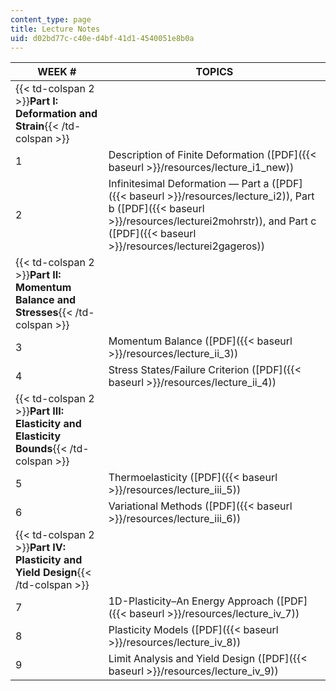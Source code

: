 ```yaml
---
content_type: page
title: Lecture Notes
uid: d02bd77c-c40e-d4bf-41d1-4540051e8b0a
---
```


| WEEK # | TOPICS |
| --- | --- |
| {{< td-colspan 2 >}}**Part I: Deformation and Strain**{{< /td-colspan >}} ||
| 1 | Description of Finite Deformation ([PDF]({{< baseurl >}}/resources/lecture_i1_new)) |
| 2 | Infinitesimal Deformation — Part a ([PDF]({{< baseurl >}}/resources/lecture_i2)), Part b ([PDF]({{< baseurl >}}/resources/lecturei2mohrstr)), and Part c ([PDF]({{< baseurl >}}/resources/lecturei2gageros)) |
| {{< td-colspan 2 >}}**Part II: Momentum Balance and Stresses**{{< /td-colspan >}} ||
| 3 | Momentum Balance ([PDF]({{< baseurl >}}/resources/lecture_ii_3)) |
| 4 | Stress States/Failure Criterion ([PDF]({{< baseurl >}}/resources/lecture_ii_4)) |
| {{< td-colspan 2 >}}**Part III: Elasticity and Elasticity Bounds**{{< /td-colspan >}} ||
| 5 | Thermoelasticity ([PDF]({{< baseurl >}}/resources/lecture_iii_5)) |
| 6 | Variational Methods ([PDF]({{< baseurl >}}/resources/lecture_iii_6)) |
| {{< td-colspan 2 >}}**Part IV: Plasticity and Yield Design**{{< /td-colspan >}} ||
| 7 | 1D-Plasticity–An Energy Approach ([PDF]({{< baseurl >}}/resources/lecture_iv_7)) |
| 8 | Plasticity Models ([PDF]({{< baseurl >}}/resources/lecture_iv_8)) |
| 9 | Limit Analysis and Yield Design ([PDF]({{< baseurl >}}/resources/lecture_iv_9))